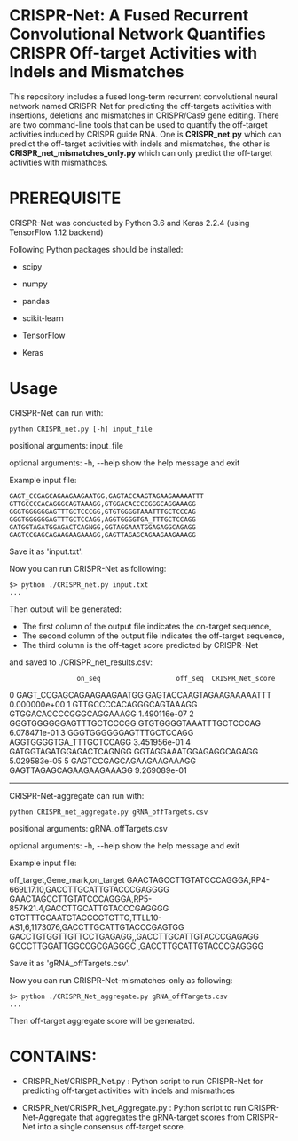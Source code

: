 # CRISPR-Net: A Fused Recurrent Convolutional Network Quantifies CRISPR Off-target Activities with Indels and Mismatches
This repository includes a fused long-term recurrent convolutional neural network named CRISPR-Net for predicting the off-targets activities with insertions, deletions and mismatches in CRISPR/Cas9 gene editing. There are two command-line tools that can be used to quantify the off-target activities induced by CRISPR guide RNA. One is **CRISPR_net.py** which can predict the off-target activities with indels and mismatches, the other is **CRISPR_net_mismatches_only.py** which can only predict the off-target activities with mismathces.

# PREREQUISITE
CRISPR-Net was conducted by Python 3.6 and Keras 2.2.4 (using TensorFlow 1.12 backend) 

Following Python packages should be installed:
<ul>
<li><p>scipy</p></li>
<li><p>numpy</p></li>
<li><p>pandas</p></li>
<li><p>scikit-learn</p></li>
<li><p>TensorFlow</p></li>
<li><p>Keras</p></li>
</ul>

# Usage

CRISPR-Net can run with:

    python CRISPR_net.py [-h] input_file

positional arguments: input_file

optional arguments:
  -h, --help  show the help message and exit

Example input file:

    GAGT_CCGAGCAGAAGAAGAATGG,GAGTACCAAGTAGAAGAAAAATTT
    GTTGCCCCACAGGGCAGTAAAGG,GTGGACACCCCGGGCAGGAAAGG
    GGGTGGGGGGAGTTTGCTCCCGG,GTGTGGGGTAAATTTGCTCCCAG
    GGGTGGGGGGAGTTTGCTCCAGG,AGGTGGGGTGA_TTTGCTCCAGG
    GATGGTAGATGGAGACTCAGNGG,GGTAGGAAATGGAGAGGCAGAGG
    GAGTCCGAGCAGAAGAAGAAAGG,GAGTTAGAGCAGAAGAAGAAAGG

Save it as 'input.txt'.

Now you can run CRISPR-Net as following:

    $> python ./CRISPR_net.py input.txt
    ...
    
Then output will be generated:

- The first column of the output file indicates the on-target sequence,
- The second column of the output file indicates the off-target sequence,
- The third column is the off-taget score predicted by CRISPR-Net

and saved to ./CRISPR_net_results.csv:

                     on_seq                   off_seq  CRISPR_Net_score
0  GAGT_CCGAGCAGAAGAAGAATGG  GAGTACCAAGTAGAAGAAAAATTT      0.000000e+00
1   GTTGCCCCACAGGGCAGTAAAGG   GTGGACACCCCGGGCAGGAAAGG      1.490116e-07
2   GGGTGGGGGGAGTTTGCTCCCGG   GTGTGGGGTAAATTTGCTCCCAG      6.078471e-01
3   GGGTGGGGGGAGTTTGCTCCAGG   AGGTGGGGTGA_TTTGCTCCAGG      3.451956e-01
4   GATGGTAGATGGAGACTCAGNGG   GGTAGGAAATGGAGAGGCAGAGG      5.029583e-05
5   GAGTCCGAGCAGAAGAAGAAAGG   GAGTTAGAGCAGAAGAAGAAAGG      9.269089e-01

--------------------------------------------------

CRISPR-Net-aggregate can run with:

    python CRISPR_net_aggregate.py gRNA_offTargets.csv

positional arguments: gRNA_offTargets.csv

optional arguments:
  -h, --help show the help message and exit

Example input file:

off_target,Gene_mark,on_target
GAACTAGCCTTGTATCCCAGGGA,RP4-669L17.10,GACCTTGCATTGTACCCGAGGGG
GAACTAGCCTTGTATCCCAGGGA,RP5-857K21.4,GACCTTGCATTGTACCCGAGGGG
GTGTTTGCAATGTACCCGTGTTG,TTLL10-AS1,6,1173076,GACCTTGCATTGTACCCGAGTGG
GACCTGTGGTTGTTCCTGAGAGG,,GACCTTGCATTGTACCCGAGAGG
GCCCTTGGATTGGCCGCGAGGGC,,GACCTTGCATTGTACCCGAGGGG

Save it as 'gRNA_offTargets.csv'.

Now you can run CRISPR-Net-mismatches-only as following:

    $> python ./CRISPR_Net_aggregate.py gRNA_offTargets.csv
    ...
    
Then off-target aggregate score will be generated.


# CONTAINS:
<ul>
<li><p>CRISPR_Net/CRISPR_Net.py : Python script to run CRISPR-Net for predicting off-target activities with indels and mismathces </p></li>
<li><p>CRISPR_Net/CRISPR_Net_Aggregate.py : Python script to run CRISPR-Net-Aggregate that aggregates the gRNA-target scores from CRISPR-Net into a single consensus off-target score.</p></li>
</p></li>
</ul>

